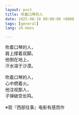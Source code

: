 ```yaml
---
layout: post
title: 吹着口琴的人
date: 2025-08-18 00:00:00 +0000
tags: [general]
lang: zh-Hans

---
```

<div class="cn-prose">

吹着口琴的人，<br>
肩上撑着双脚。<br>
他倒在地上，<br>
汗水溶于沙漠。<br>
<br>
吹着口琴的人，<br>
心中燃着火。<br>
他注视那人，<br>
子弹破空长鸣。<br>
<br>
※观『西部往事』电影有感而作
</div>
